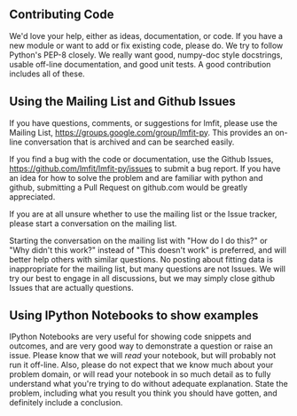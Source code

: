 
## Contributing Code

We'd love your help, either as ideas, documentation, or code.  If you have a
new module or want to add or fix existing code, please do.  We try to follow
Python's PEP-8 closely.  We really want good, numpy-doc style docstrings,
usable off-line documentation, and good unit tests.  A good contribution
includes all of these.

## Using the Mailing List and Github Issues

If you have questions, comments, or suggestions for lmfit, please use the
Mailing List, https://groups.google.com/group/lmfit-py.  This provides an
on-line conversation that is archived and can be searched easily.

If you find a bug with the code or documentation, use the Github Issues,
https://github.com/lmfit/lmfit-py/issues to submit a bug report.  If you have
an idea for how to solve the problem and are familiar with python and github,
submitting a Pull Request on github.com would be greatly appreciated.

If you are at all unsure whether to use the mailing list or the Issue tracker,
please start a conversation on the mailing list.

Starting the conversation on the mailing list with "How do I do this?" or "Why
didn't this work?" instead of "This doesn't work" is preferred, and will
better help others with similar questions.  No posting about fitting data is
inappropriate for the mailing list, but many questions are not Issues.  We
will try our best to engage in all discussions, but we may simply close github
Issues that are actually questions.

## Using IPython Notebooks to show examples

IPython Notebooks are very useful for showing code snippets and outcomes, and
are very good way to demonstrate a question or raise an issue.  Please know
that we will *read* your notebook, but will probably not run it off-line.
Also, please do not expect that we know much about your problem domain, or
will read your notebook in so much detail as to fully understand what you're
trying to do without adequate explanation.  State the problem, including what
you result you think you should have gotten, and definitely include a
conclusion.
